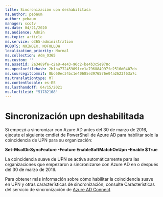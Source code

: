 ```yaml
---
title: Sincronización upn deshabilitada
ms.author: pebaum
author: pebaum
manager: scotv
ms.date: 04/21/2020
ms.audience: Admin
ms.topic: article
ms.service: o365-administration
ROBOTS: NOINDEX, NOFOLLOW
localization_priority: Normal
ms.collection: Adm_O365
ms.custom: ''
ms.assetid: 2a3489fe-c2a8-4e43-96c2-be4b3c5e978c
ms.openlocfilehash: 2b1ba772459091ce1a796884997fe2516d0407eb
ms.sourcegitcommit: 8bc60ec34bc1e40685e3976576e04a2623f63a7c
ms.translationtype: MT
ms.contentlocale: es-ES
ms.lasthandoff: 04/15/2021
ms.locfileid: "51782168"
---
```

# <a name="upn-sync-disabled"></a>Sincronización upn deshabilitada

Si empezó a sincronizar con Azure AD antes del 30 de marzo de 2016, ejecute el siguiente cmdlet de PowerShell de Azure AD para habilitar solo la coincidencia de UPN para su organización:
  
 **Set-MsolDirSyncFeature -Feature EnableSoftMatchOnUpn -Enable $True**
  
La coincidencia suave de UPN se activa automáticamente para las organizaciones que empezaron a sincronizarse con Azure AD en o después del 30 de marzo de 2016.
  
Para obtener más información sobre cómo habilitar la coincidencia suave en UPN y otras características de sincronización, consulte Características del servicio de sincronización de [Azure AD Connect](https://docs.microsoft.com/azure/active-directory/connect/active-directory-aadconnectsyncservice-features).
  

